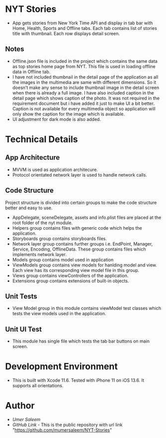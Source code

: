 # NYT Stories
- App gets stories from New York Time API and display in tab bar with Home, Health, Sports and Offline tabs. Each tab contains list of stories title with thumbnail. Each row displays detail screen.


## Notes
- Offline.json file is included in the project which contains the same data as top stories home page from NYT. This file is used in loading offline data in Offline tab.
- I have not included thumbnail in the detail page of the application as all the images in the multimedia are same with different dimensions. So it doesn't make any sense to include thumbnail image in the detail screen when there is already a full image. I have also included caption in the detail page which shows caption of the photo. It was not required in the requirement document but i have added it just to make UI a bit better. Caption is not available for every multimedia object so application will only show the caption for the image which is available.
- UI adjustment for dark mode is also added.

# Technical Details
## App Architecture
- MVVM is used as application architecure.
- Protocol orientated network layer is used to handle network calls.

## Code Structure
Project structure is divided into certain groups to make the code structure better and easy to use.

- AppDelegate, sceneDelegate, assets and info.plist files are placed at the root folder of the nyt module.
- Helpers group contains files with generic code which helps the application. 
- Storyboards group contains storyboards files. 
- Network layer group contains further groups i.e. EndPoint, Manager, Service, Encoding, OfflineData. These group contains files which implements network layer.
- Models group contains model used in application
- ViewModels group contains view models for hanlding model and view. Each view has its corresponding view model file in this group.
- Views group contains viewControllers of the application.
- Extensions group contains extensions of built-in objects. 

## Unit Tests
- View Model group in this module contains viewModel test classes which tests the view models used in the application.

## Unit UI Test
- This module has single file which tests the tab bar buttons on main screen.

# Development Environment
- This is built with Xcode 11.6. Tested with iPhone 11 on iOS 13.6. It supports all orientations.

# Author
-  *Umer Saleem*
- *GitHub Link* -  This is the public repository with url link "https://github.com/mumersaleem/NYT-Stories"


